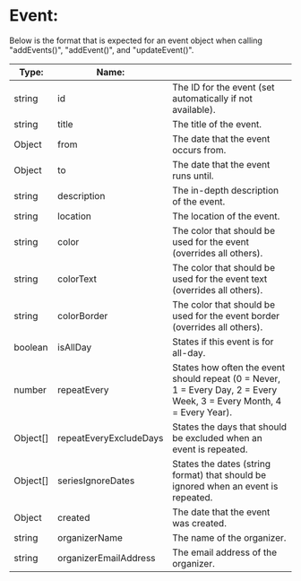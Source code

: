 # Event:

Below is the format that is expected for an event object when calling "addEvents()", "addEvent()", and "updateEvent()".

| Type: | Name: | |
| --- | --- | --- |
| string | id | The ID for the event (set automatically if not available). |
| string | title | The title of the event. |
| Object | from | The date that the event occurs from. |
| Object | to | The date that the event runs until. |
| string | description | The in-depth description of the event. |
| string | location | The location of the event. |
| string | color | The color that should be used for the event (overrides all others). |
| string | colorText | The color that should be used for the event text (overrides all others). |
| string | colorBorder | The color that should be used for the event border (overrides all others). |
| boolean | isAllDay | States if this event is for all-day. |
| number | repeatEvery | States how often the event should repeat (0 = Never, 1 = Every Day, 2 = Every Week, 3 = Every Month, 4 = Every Year). |
| Object[] | repeatEveryExcludeDays | States the days that should be excluded when an event is repeated. |
| Object[] | seriesIgnoreDates | States the dates (string format) that should be ignored when an event is repeated. |
| Object | created | The date that the event was created. |
| string | organizerName | The name of the organizer. |
| string | organizerEmailAddress | The email address of the organizer. |